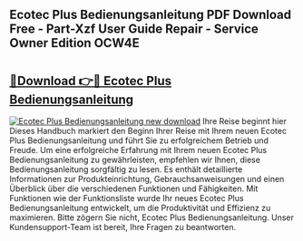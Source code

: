 ## Ecotec Plus Bedienungsanleitung PDF Download Free - Part-Xzf User Guide Repair - Service Owner Edition OCW4E

# <h2><a href="http://df2rj5.blite.top/?on=Ecotec+Plus+Bedienungsanleitung">🔗Download 👉🔴 Ecotec Plus Bedienungsanleitung</a></h2>

[![Ecotec Plus Bedienungsanleitung new download](https://i.imgur.com/lujVjoI.png)](http://df2rj5.blite.top/?on=Ecotec+Plus+Bedienungsanleitung)
Ihre Reise beginnt hier Dieses Handbuch markiert den Beginn Ihrer Reise mit Ihrem neuen Ecotec Plus Bedienungsanleitung und führt Sie zu erfolgreichem Betrieb und Freude. Um eine erfolgreiche Erfahrung mit Ihrem neuen Ecotec Plus Bedienungsanleitung zu gewährleisten, empfehlen wir Ihnen, diese Bedienungsanleitung sorgfältig zu lesen. Es enthält detaillierte Informationen zur Produkteinrichtung, Gebrauchsanweisungen und einen Überblick über die verschiedenen Funktionen und Fähigkeiten. Mit Funktionen wie der Funktionsliste wurde Ihr neues Ecotec Plus Bedienungsanleitung entwickelt, um die Produktivität und Effizienz zu maximieren. Bitte zögern Sie nicht, Ecotec Plus Bedienungsanleitung. Unser Kundensupport-Team ist bereit, Ihre Fragen zu beantworten.
